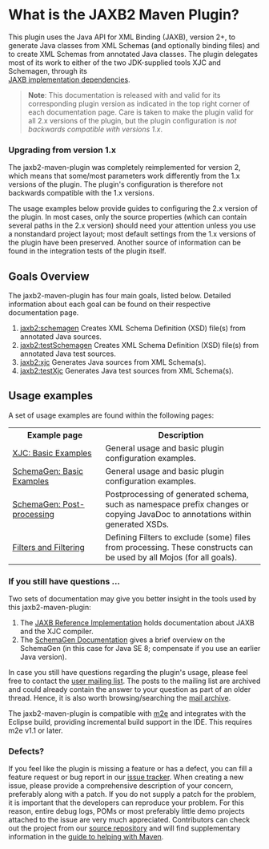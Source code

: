 # What is the JAXB2 Maven Plugin?

This plugin uses the Java API for XML Binding (JAXB), version 2+, to generate Java 
classes from XML Schemas (and optionally binding files) and to create XML Schemas from 
annotated Java classes. The plugin delegates most of its work to either of the 
two JDK-supplied tools XJC and Schemagen, through its 	
[JAXB implementation dependencies](./dependencies.html).

> **Note**: This documentation is released with and valid for its corresponding 
> plugin version as indicated in the top right corner of each documentation page.
> Care is taken to make the plugin valid for all 2.x versions of the plugin, but
> the plugin configuration is *not backwards compatible with versions 1.x*.

### Upgrading from version 1.x

The jaxb2-maven-plugin was completely reimplemented for version 2, which means that 
some/most parameters work differently from the 1.x versions of the plugin. 
The plugin's configuration is therefore not backwards compatible with the 1.x versions.

The usage examples below provide guides to configuring the 2.x version of the plugin.
In most cases, only the source properties (which can contain several paths in the 2.x version) 
should need your attention unless you use a nonstandard project layout; most default settings 
from the 1.x versions of the plugin have been preserved. Another source of information can be
found in the integration tests of the plugin itself.

## Goals Overview

The jaxb2-maven-plugin has four main goals, listed below. 
Detailed information about each goal can be found on their respective documentation page.

1. [jaxb2:schemagen](./schemagen-mojo.html) Creates XML Schema Definition (XSD) file(s)
   from annotated Java sources.
2. [jaxb2:testSchemagen](./testSchemagen-mojo.html) Creates XML Schema Definition (XSD) 
   file(s) from annotated Java test sources.
3. [jaxb2:xjc](./xjc-mojo.html) Generates Java sources from XML Schema(s).
4. [jaxb2:testXjc](./testXjc-mojo.html) Generates Java test sources from XML Schema(s).

## Usage examples

A set of usage examples are found within the following pages:

<table>
    <tr>
        <th width="35%">Example page</th>
        <th width="60%">Description</th>
    </tr>
    <tr>
        <td><a href="./example_xjc_basic.html">XJC: Basic Examples</a></td>
        <td>General usage and basic plugin configuration examples.</td>
    </tr>
    <tr>
        <td><a href="./example_schemagen_basic.html">SchemaGen: Basic Examples</a></td>
        <td>General usage and basic plugin configuration examples.</td>
    </tr>
    <tr>
        <td><a href="./example_schemagen_postprocessing.html">SchemaGen: Post-processing</a></td>
        <td>Postprocessing of generated schema, such as namespace prefix changes or
        copying JavaDoc to annotations within generated XSDs.</td>
    </tr>
    <tr>
        <td><a href="./filters.html">Filters and Filtering</a></td>
        <td>Defining Filters to exclude (some) files from processing. These constructs 
        can be used by all Mojos (for all goals).</td>
    </tr>
</table>

### If you still have questions ...

Two sets of documentation may give you better insight in the tools used by this jaxb2-maven-plugin:

1. The [JAXB Reference Implementation](https://jaxb.java.net/) holds documentation
   about JAXB and the XJC compiler.
2. The [SchemaGen Documentation](http://docs.oracle.com/javase/8/docs/technotes/tools/unix/schemagen.html) gives a
   brief overview on the SchemaGen (in this case for Java SE 8; compensate if you use an earlier Java version).

In case you still have questions regarding the plugin's usage, please feel free to contact the
[user mailing list](./mail-lists.html). The posts to the mailing list are archived and could already contain
the answer to your question as part of an older thread. Hence, it is also worth browsing/searching
the [mail archive](./mail-lists.html).

The jaxb2-maven-plugin is compatible with [m2e](http://eclipse.org/m2e/) and
integrates with the Eclipse build, providing incremental build support in the IDE. 
This requires m2e v1.1 or later.

### Defects?

If you feel like the plugin is missing a feature or has a defect, you can fill a feature 
request or bug report in our [issue tracker](./issue-tracking.html). When creating a new 
issue, please provide a comprehensive description of your concern, preferably along with 
a patch. If you do not supply a patch for the problem, it is important that the 
developers can reproduce your problem. For this reason, entire debug logs, POMs or most 
preferably little demo projects attached to the issue are very much appreciated. 
Contributors can check out the project from our 
[source repository](./source-repository.html) and will find supplementary 
information in the
[guide to helping with Maven](http://maven.apache.org/guides/development/guide-helping.html).